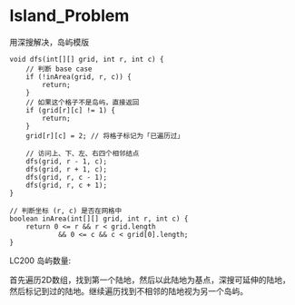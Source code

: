 # Island_Problem

用深搜解决，岛屿模版
    
    void dfs(int[][] grid, int r, int c) {
        // 判断 base case
        if (!inArea(grid, r, c)) {
            return;
        }
        // 如果这个格子不是岛屿，直接返回
        if (grid[r][c] != 1) {
            return;
        }
        grid[r][c] = 2; // 将格子标记为「已遍历过」
        
        // 访问上、下、左、右四个相邻结点
        dfs(grid, r - 1, c);
        dfs(grid, r + 1, c);
        dfs(grid, r, c - 1);
        dfs(grid, r, c + 1);
    }
    
    // 判断坐标 (r, c) 是否在网格中
    boolean inArea(int[][] grid, int r, int c) {
        return 0 <= r && r < grid.length 
            	&& 0 <= c && c < grid[0].length;
    }

LC200 岛屿数量:

首先遍历2D数组，找到第一个陆地，然后以此陆地为基点，深搜可延伸的陆地，然后标记到过的陆地。继续遍历找到不相邻的陆地视为另一个岛屿。
